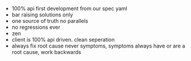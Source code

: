 - 100% api first development from our spec yaml
- bar raising solutions only
- one source of truth no parallels
- no regressions ever
- zen
- client is 100% api driven.  clean seperation
- always fix root cause never symptoms, symptoms always have or are a root cause, work backwards
